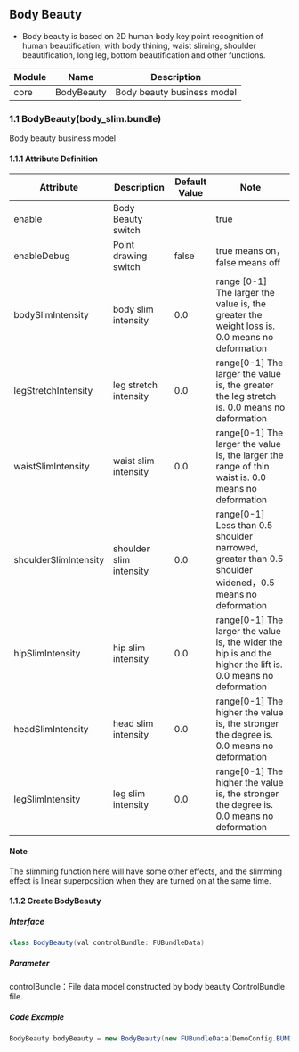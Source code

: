 ## Body Beauty

- Body beauty is based on 2D human body key point recognition of human beautification, with body thining, waist sliming, shoulder beautification, long leg, bottom beautification and other functions.

| Module | Name              |  Description                                                   |
| ------ | ---------------------- | ---------------------------------------------------------- |
| core | BodyBeauty | Body beauty business model                                     |

### 1.1 BodyBeauty(body_slim.bundle)

 Body beauty business model 

#### 1.1.1 Attribute Definition
| Attribute | Description |  Default Value        |  Note|
| ------ | --------- | ------- | ---- |
| enable | Body Beauty switch |    | true  |
| enableDebug | Point drawing switch| false  |true means on，false means off|
| bodySlimIntensity | body slim intensity| 0.0  |range [0-1] The larger the value is, the greater the weight loss is. 0.0 means no deformation|
| legStretchIntensity | leg stretch intensity| 0.0  |range[0-1] The larger the value is, the greater the leg stretch is. 0.0 means no deformation|
| waistSlimIntensity | waist slim intensity| 0.0  |range[0-1] The larger the value is, the larger the range of thin waist is. 0.0 means no deformation|
| shoulderSlimIntensity | shoulder slim intensity| 0.0  |range[0-1] Less than 0.5 shoulder narrowed, greater than 0.5 shoulder widened，0.5 means no deformation|
| hipSlimIntensity | hip slim intensity| 0.0  |range[0-1] The larger the value is, the wider the hip is and the higher the lift is. 0.0 means no deformation|
| headSlimIntensity | head slim intensity| 0.0  |range[0-1] The higher the value is, the stronger the degree is. 0.0 means no deformation|
| legSlimIntensity | leg slim intensity| 0.0  |range[0-1] The higher the value is, the stronger the degree is. 0.0 means no deformation|

#### Note

The slimming function here will have some other effects, and the slimming effect is linear superposition when they are turned on at the same time.

#### 1.1.2 Create BodyBeauty
##### Interface

```java
class BodyBeauty(val controlBundle: FUBundleData)
```
##### Parameter
controlBundle：File data model constructed by body beauty ControlBundle file.

##### Code Example

```java
BodyBeauty bodyBeauty = new BodyBeauty(new FUBundleData(DemoConfig.BUNDLE_BODY_BEAUTY));
```

 